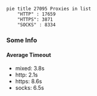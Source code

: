 
```mermaid
pie title 27095 Proxies in list
    "HTTP" : 17659
    "HTTPS": 3871
    "SOCKS" : 8334
```

### Some Info
#### Average Timeout

- mixed: 3.8s
- http: 2.1s
- https: 8.6s
- socks: 6.5s